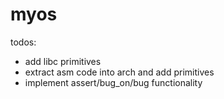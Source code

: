 # myos

todos:
- add libc primitives
- extract asm code into arch and add primitives
- implement assert/bug_on/bug functionality
